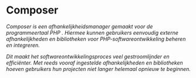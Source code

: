 # Composer

*Composer is een afhankelijkheidsmanager gemaakt voor de programmeertaal PHP . Hiermee kunnen gebruikers eenvoudig externe afhankelijkheden en bibliotheken voor PHP-softwareontwikkeling beheren en integreren.*

*Dit maakt het softwareontwikkelingsproces veel gestroomlijnder en efficiënter. Met reeds vooraf ingestelde afhankelijkheden en bibliotheken hoeven gebruikers hun projecten niet langer helemaal opnieuw te beginnen.*
